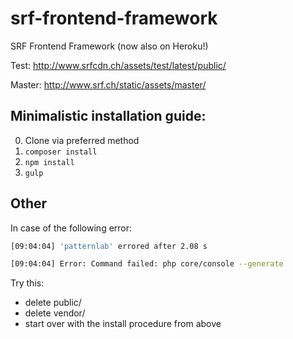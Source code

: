 
# srf-frontend-framework
SRF Frontend Framework (now also on Heroku!)

Test: http://www.srfcdn.ch/assets/test/latest/public/

Master: http://www.srf.ch/static/assets/master/

## Minimalistic installation guide:

0. Clone via preferred method
1. `composer install`
2. `npm install`
3. `gulp`

## Other

In case of the following error:

```bash
[09:04:04] 'patternlab' errored after 2.08 s

[09:04:04] Error: Command failed: php core/console --generate
```

Try this:
* delete public/
* delete vendor/
* start over with the install procedure from above
